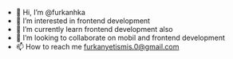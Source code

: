 - 👋 Hi, I’m @furkanhka
- 👀 I’m interested in frontend development
- 🌱 I’m currently learn frontend development also
- 💞️ I’m looking to collaborate on mobil and frontend development
- 📫 How to reach me furkanyetismis.0@gmail.com

<!---
furkanhka/furkanhka is a ✨ special ✨ repository because its `README.md` (this file) appears on your GitHub profile.
You can click the Preview link to take a look at your changes.
--->
